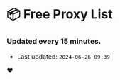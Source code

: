 # :package: Free Proxy List
### Updated every 15 minutes.

- Last updated: `2024-06-26 09:39`

:heart:
